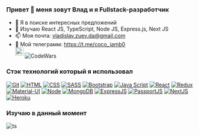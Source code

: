 ### Привет 👋 меня зовут Влад и я Fullstack-разработчик

- 🔭 Я в поиске интересных предложений
- 💼 Изучаю React JS, TypeScript, Node JS, Express.js, Next JS
- 📫 Моя почта: vladislav.zuev.da@gmail.com
- 📱 Мой телеграмм: https://t.me/coco_jamb0
  <br />
  <a href="https://www.linkedin.com/in/vladislav-zuev-7ab218210/">
  <img align="left" alt="Vladislav Zuev | LinkedIN" width="22px" src="https://raw.githubusercontent.com/peterthehan/peterthehan/master/assets/linkedin.svg" />
  </a>

![CodeWars](https://www.codewars.com/users/elia777/badges/small)

### Стэк технологий который я использовал

[![Git](https://shields.io/badge/-Git-f0efe7?logo=git&style=for-the-badge)](https://git-scm.com/)
[![HTML](https://shields.io/badge/-HTML5-E34F26?logo=html5&style=for-the-badge&logoColor=fff)](https://html5book.ru/html-html5/)
[![CSS](https://shields.io/badge/-CSS3-1572B6?logo=css3&style=for-the-badge&logoColor=fff)](https://html5book.ru/osnovy-css/)
[![SASS](https://img.shields.io/badge/-Sass-333333?style=for-the-badge&logo=sass)](https://sass-scss.ru/)
[![Bootstrap](https://img.shields.io/badge/-Bootstrap-f9fbfa?logo=bootstrap&style=for-the-badge)](https://getbootstrap.com/)
[![Java Script](https://shields.io/badge/-Java_Script-F7DF1E?logo=javascript&style=for-the-badge&logoColor=222)](https://learn.javascript.ru/)
[![React](https://shields.io/badge/-React-282c34?logo=react&style=for-the-badge)](https://reactjs.org/)
[![Redux](https://shields.io/badge/-Redux-710B77?logo=redux&style=for-the-badge)](https://redux.js.org/)
[![Material-UI](https://img.shields.io/badge/-materialui-1572B6?logo=Material-UI&style=for-the-badge)](https://material-ui.com/ru/)
[![Node](https://shields.io/badge/-Node-333?logo=node.js&style=for-the-badge)](https://nodejs.org/en/)
[![MongoDB](https://shields.io/badge/-MongoDB-f9fbfa?logo=MongoDB&style=for-the-badge)](https://www.mongodb.com/)
[![ExpressJS](https://img.shields.io/badge/-Express.js-333?logo=express&style=for-the-badge)](https://expressjs.com/ru/)
[![PassportJS](https://img.shields.io/badge/-Passport.js-000000?logo=passportjs&style=for-the-badge)](http://www.passportjs.org/)
[![NextJS](https://shields.io/badge/-NextJS-f9fbfa?logo=NextJS&style=for-the-badge)](https://nextjs.org/)
[![Heroku](https://img.shields.io/badge/-Heroku-431490?logo=heroku&style=for-the-badge)](https://www.heroku.com/)

### Изучаю в данный момент

![ts](https://flat.badgen.net/badge/-/TypeScript?icon=typescript&label&labelColor=blue&color=555555)
